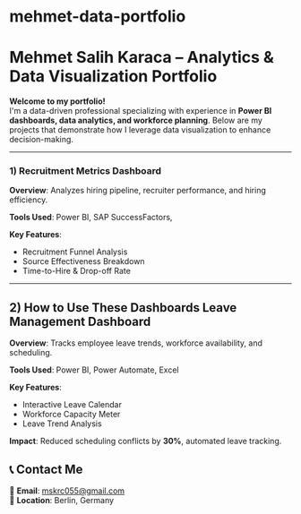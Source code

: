 # mehmet-data-portfolio
# Mehmet Salih Karaca – Analytics & Data Visualization Portfolio

**Welcome to my portfolio!**  
I'm a data-driven professional specializing with experience in **Power BI dashboards, data analytics, and workforce planning**. Below are my projects that demonstrate how I leverage data visualization to enhance decision-making.

---


### 1) Recruitment Metrics Dashboard
**Overview**: Analyzes hiring pipeline, recruiter performance, and hiring efficiency.  

**Tools Used**: Power BI, SAP SuccessFactors,  

**Key Features**: 

- Recruitment Funnel Analysis  
- Source Effectiveness Breakdown  
- Time-to-Hire & Drop-off Rate  
 

---

## 2) How to Use These Dashboards Leave Management Dashboard
**Overview**: Tracks employee leave trends, workforce availability, and scheduling.  

**Tools Used**: Power BI, Power Automate, Excel  

**Key Features**: 
- Interactive Leave Calendar
- Workforce Capacity Meter
- Leave Trend Analysis  

**Impact**: Reduced scheduling conflicts by **30%**, automated leave tracking.

## 📞 Contact Me
📩 **Email**: [mskrc055@gmail.com](mailto:mskrc055@gmail.com)  
📍 **Location**: Berlin, Germany  


  
